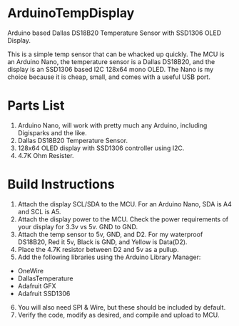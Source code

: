 # ArduinoTempDisplay
Arduino based Dallas DS18B20 Temperature Sensor with SSD1306 OLED Display.

This is a simple temp sensor that can be whacked up quickly.  The MCU is an Arduino Nano, the temperature sensor is a Dallas DS18B20, and the display is an SSD1306 based I2C 128x64 mono OLED.  The Nano is my choice because it is cheap, small, and comes with a useful USB port.

# Parts List
1. Arduino Nano, will work with pretty much any Arduino, including Digisparks and the like.
2. Dallas DS18B20 Temperature Sensor.
3. 128x64 OLED display with SSD1306 controller using I2C.
4. 4.7K Ohm Resister.

# Build Instructions
1. Attach the display SCL/SDA to the MCU.  For an Arduino Nano, SDA is A4 and SCL is A5.
2. Attach the display power to the MCU.  Check the power requirements of your display for 3.3v vs 5v.  GND to GND.
3. Attach the temp sensor to 5v, GND, and D2.  For my waterproof DS18B20, Red it 5v, Black is GND, and Yellow is Data(D2).
4. Place the 4.7K resistor between D2 and 5v as a pullup.
5. Add the following libraries using the Arduino Library Manager:
* OneWire
* DallasTemperature
* Adafruit GFX
* Adafruit SSD1306
6. You will also need SPI & Wire, but these should be included by default.
7. Verify the code, modify as desired, and compile and upload to MCU.


